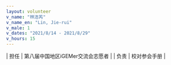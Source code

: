 ```yaml
---
layout: volunteer
v_name: "林洁芮"
v_name_en: "Lin, Jie-rui"
v_male: 1
v_dates: "2021/8/14 - 2021/8/29"
v_hours: 15
---
```



| 担任 | 第八届中国地区iGEMer交流会志愿者 |
| 负责 | 校对参会手册 |